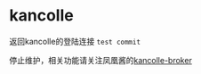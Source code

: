 kancolle
========

返回kancolle的登陆连接
`test commit`

停止维护，相关功能请关注凤凰酱的[kancolle-broker](kancolle-broker)
